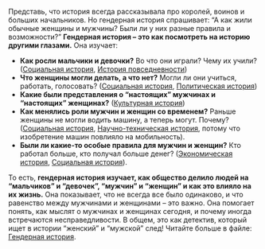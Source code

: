 Представь, что история всегда рассказывала про королей, воинов и больших начальников. Но гендерная история спрашивает: “А как жили обычные женщины и мужчины? Были ли у них разные правила и возможности?”
**Гендерная история – это как посмотреть на историю другими глазами.** Она изучает:

- **Как росли мальчики и девочки?** Во что они играли? Чему их учили? ([Социальная история](./social.md), [История повседневности](./commonLife.md))
- **Что женщины могли делать, а что нет?** Могли ли они учиться, работать, голосовать? ([Социальная история](./social.md), [Политическая история](./political.md))
- **Какие были представления о “настоящих” мужчинах и “настоящих” женщинах?** ([Культурная история](./culture.md))
- **Как менялись роли мужчин и женщин со временем?** Раньше женщины не могли водить машину, а теперь могут. Почему? ([Социальная история](./social.md), [Научно-техническая история](./science.md), потому что изобретение машин повлияло на мобильность).
- **Были ли какие-то особые правила для мужчин и женщин?** Кто работал больше, кто получал больше денег? ([Экономическая история](./economic.md), [Социальная история](./social.md)).

То есть, **гендерная история изучает, как общество делило людей на “мальчиков” и “девочек”, “мужчин” и “женщин” и как это влияло на их жизнь.** Она показывает, что не всегда все было одинаково, и что равенство между мужчинами и женщинами – это важно. Она помогает понять, как мыслят о мужчинах и женщинах сегодня, и почему иногда встречаются несправедливости.
В общем, это как детектив, который ищет в истории “женский” и “мужской” след! Читайте больше в файле: [Гендерная история](./genders.md).

